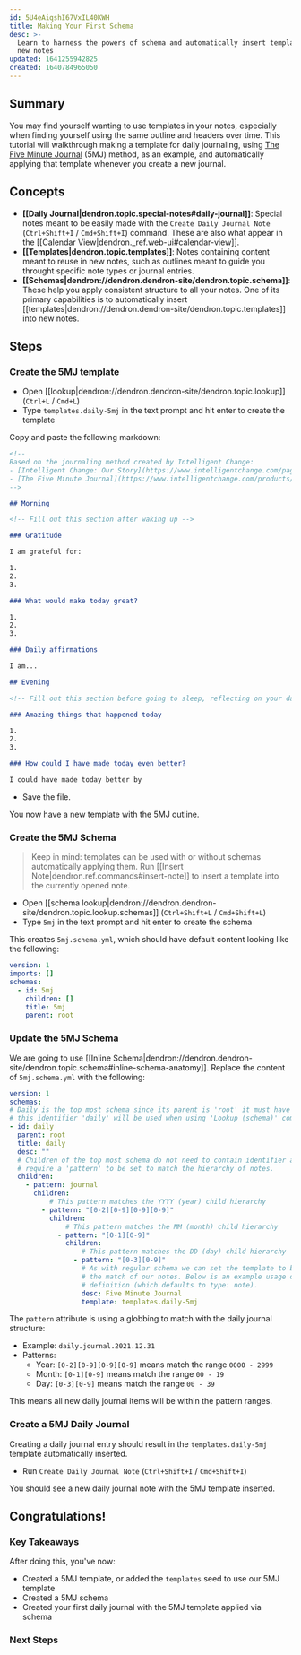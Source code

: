 ```yaml
---
id: 5U4eAiqshI67VxIL40KWH
title: Making Your First Schema
desc: >-
  Learn to harness the powers of schema and automatically insert templates into
  new notes
updated: 1641255942825
created: 1640784965050
---
```


## Summary

You may find yourself wanting to use templates in your notes, especially when finding yourself using the same outline and headers over time. This tutorial will walkthrough making a template for daily journaling, using [The Five Minute Journal](https://www.intelligentchange.com/products/the-five-minute-journal) (5MJ) method, as an example, and automatically applying that template whenever you create a new journal.

## Concepts

- **[[Daily Journal|dendron.topic.special-notes#daily-journal]]**: Special notes meant to be easily made with the `Create Daily Journal Note` (`Ctrl+Shift+I` / `Cmd+Shift+I`) command. These are also what appear in the [[Calendar View|dendron._ref.web-ui#calendar-view]].
- **[[Templates|dendron.topic.templates]]**: Notes containing content meant to reuse in new notes, such as outlines meant to guide you throught specific note types or journal entries.
- **[[Schemas|dendron://dendron.dendron-site/dendron.topic.schema]]**: These help you apply consistent structure to all your notes. One of its primary capabilities is to automatically insert [[templates|dendron://dendron.dendron-site/dendron.topic.templates]] into new notes. 

## Steps

### Create the 5MJ template

- Open [[lookup|dendron://dendron.dendron-site/dendron.topic.lookup]] (`Ctrl+L` / `Cmd+L`)
- Type `templates.daily-5mj` in the text prompt and hit enter to create the template

Copy and paste the following markdown:

```markdown
<!--
Based on the journaling method created by Intelligent Change:
- [Intelligent Change: Our Story](https://www.intelligentchange.com/pages/our-story)
- [The Five Minute Journal](https://www.intelligentchange.com/products/the-five-minute-journal)
-->

## Morning

<!-- Fill out this section after waking up -->

### Gratitude

I am grateful for:

1.
2.
3.

### What would make today great?

1.
2.
3.

### Daily affirmations

I am...

## Evening

<!-- Fill out this section before going to sleep, reflecting on your day -->

### Amazing things that happened today

1.
2.
3.

### How could I have made today even better?

I could have made today better by
```

- Save the file.

You now have a new template with the 5MJ outline.

### Create the 5MJ Schema

> Keep in mind: templates can be used with or without schemas automatically applying them. Run [[Insert Note|dendron.ref.commands#insert-note]] to insert a template into the currently opened note.

- Open [[schema lookup|dendron://dendron.dendron-site/dendron.topic.lookup.schemas]] (`Ctrl+Shift+L` / `Cmd+Shift+L`)
- Type `5mj` in the text prompt and hit enter to create the schema

This creates `5mj.schema.yml`, which should have default content looking like the following:

```yml
version: 1
imports: []
schemas:
  - id: 5mj
    children: []
    title: 5mj
    parent: root

```

### Update the 5MJ Schema

We are going to use [[Inline Schema|dendron://dendron.dendron-site/dendron.topic.schema#inline-schema-anatomy]]. Replace the content of `5mj.schema.yml` with the following:

```yml
version: 1
schemas:
# Daily is the top most schema since its parent is 'root' it must have an identifier
# this identifier 'daily' will be used when using 'Lookup (schema)' command.
- id: daily
  parent: root
  title: daily
  desc: ""
  # Children of the top most schema do not need to contain identifier and just 
  # require a 'pattern' to be set to match the hierarchy of notes.
  children:
    - pattern: journal
      children:
          # This pattern matches the YYYY (year) child hierarchy
        - pattern: "[0-2][0-9][0-9][0-9]"
          children:
              # This pattern matches the MM (month) child hierarchy
            - pattern: "[0-1][0-9]"
              children:
                  # This pattern matches the DD (day) child hierarchy
                - pattern: "[0-3][0-9]"
                  # As with regular schema we can set the template to be used with
                  # the match of our notes. Below is an example usage of shorthand template
                  # definition (which defaults to type: note). 
                  desc: Five Minute Journal
                  template: templates.daily-5mj
```

The `pattern` attribute is using a globbing to match with the daily journal structure:

- Example: `daily.journal.2021.12.31`
- Patterns:
  - Year: `[0-2][0-9][0-9][0-9]` means match the range `0000 - 2999`
  - Month: `[0-1][0-9]` means match the range `00 - 19`
  - Day: `[0-3][0-9]` means match the range `00 - 39`

This means all new daily journal items will be within the pattern ranges.

### Create a 5MJ Daily Journal

Creating a daily journal entry should result in the `templates.daily-5mj` template automatically inserted.

- Run `Create Daily Journal Note` (`Ctrl+Shift+I` / `Cmd+Shift+I`)

You should see a new daily journal note with the 5MJ template inserted.

## Congratulations!

### Key Takeaways

After doing this, you've now:

- Created a 5MJ template, or added the `templates` seed to use our 5MJ template
- Created a 5MJ schema
- Created your first daily journal with the 5MJ template applied via schema

### Next Steps


